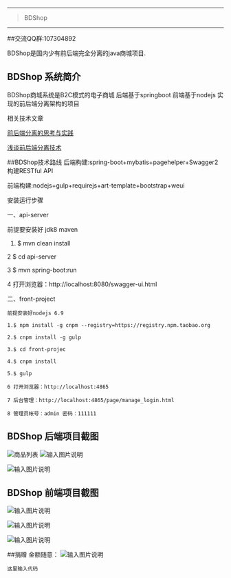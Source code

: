 ------------------------------------------------

> BDShop 

------------------------------------------------
##交流QQ群:107304892


BDShop是国内少有前后端完全分离的java商城项目.
## BDShop 系统简介
BDShop商城系统是B2C模式的电子商城
后端基于springboot
前端基于nodejs
实现的前后端分离架构的项目







相关技术文章

[前后端分离的思考与实践](http://blog.jobbole.com/65513/)

[浅谈前后端分离技术](http://www.jianshu.com/p/f1287e1aee50)


##BDShop技术路线
后端构建:spring-boot+mybatis+pagehelper+Swagger2构建RESTful API

前端构建:nodejs+gulp+requirejs+art-template+bootstrap+weui


安装运行步骤

一、api-server

前提要安装好 jdk8 maven 

1.  $ mvn clean install

2   $ cd api-server

3   $ mvn spring-boot:run

4  打开浏览器：http://localhost:8080/swagger-ui.html

二、front-project

    前提安装好nodejs 6.9
    
    1.$ npm install -g cnpm --registry=https://registry.npm.taobao.org

    2.$ cnpm install -g gulp 

    3.$ cd front-projec

    4.$ cnpm install

    5.$ gulp

    6 打开浏览器：http://localhost:4865

    7 后台管理：http://localhost:4865/page/manage_login.html

    8 管理员帐号：admin 密码：111111



## BDShop 后端项目截图
![商品列表](https://git.oschina.net/uploads/images/2017/0424/120936_4639108f_127930.png "商品列表")
![输入图片说明](https://git.oschina.net/uploads/images/2017/0424/121305_0af0cadc_127930.png "在这里输入图片标题")

![输入图片说明](https://git.oschina.net/uploads/images/2017/0424/121319_82d079a1_127930.png "在这里输入图片标题")
## BDShop 前端项目截图
![输入图片说明](https://git.oschina.net/uploads/images/2017/0424/121753_bb301169_127930.png "在这里输入图片标题")

![输入图片说明](https://git.oschina.net/uploads/images/2017/0424/121915_65a1accd_127930.jpeg "在这里输入图片标题")

![输入图片说明](https://git.oschina.net/uploads/images/2017/0424/121956_2d6f6900_127930.jpeg "在这里输入图片标题")

##捐赠 金额随意：
![输入图片说明](https://git.oschina.net/uploads/images/2017/0424/145453_3d03f160_127930.png "在这里输入图片标题")





```
这里输入代码
```